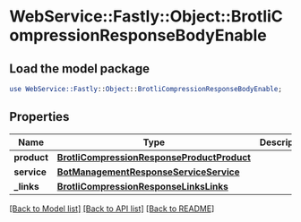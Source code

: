 # WebService::Fastly::Object::BrotliCompressionResponseBodyEnable

## Load the model package
```perl
use WebService::Fastly::Object::BrotliCompressionResponseBodyEnable;
```

## Properties
Name | Type | Description | Notes
------------ | ------------- | ------------- | -------------
**product** | [**BrotliCompressionResponseProductProduct**](BrotliCompressionResponseProductProduct.md) |  | [optional] 
**service** | [**BotManagementResponseServiceService**](BotManagementResponseServiceService.md) |  | [optional] 
**_links** | [**BrotliCompressionResponseLinksLinks**](BrotliCompressionResponseLinksLinks.md) |  | [optional] 

[[Back to Model list]](../README.md#documentation-for-models) [[Back to API list]](../README.md#documentation-for-api-endpoints) [[Back to README]](../README.md)


